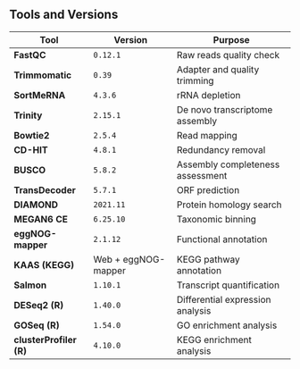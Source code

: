 ##  Tools and Versions

| Tool             | Version   | Purpose                           |
|------------------|-----------|-----------------------------------|
| **FastQC**       | `0.12.1`  | Raw reads quality check            |
| **Trimmomatic**  | `0.39`    | Adapter and quality trimming       |
| **SortMeRNA**    | `4.3.6`   | rRNA depletion                     |
| **Trinity**      | `2.15.1`  | De novo transcriptome assembly     |
| **Bowtie2**      | `2.5.4`   | Read mapping                       |
| **CD-HIT**       | `4.8.1`   | Redundancy removal                 |
| **BUSCO**        | `5.8.2`   | Assembly completeness assessment   |
| **TransDecoder** | `5.7.1`   | ORF prediction                     |
| **DIAMOND**      | `2021.11` | Protein homology search            |
| **MEGAN6 CE**    | `6.25.10` | Taxonomic binning                  |
| **eggNOG-mapper**| `2.1.12`  | Functional annotation              |
| **KAAS (KEGG)**  | Web + eggNOG-mapper      | KEGG pathway annotation            |
| **Salmon**       | `1.10.1`  | Transcript quantification           |
| **DESeq2 (R)**   | `1.40.0`  | Differential expression analysis    |
| **GOSeq (R)**    | `1.54.0`  | GO enrichment analysis              |
| **clusterProfiler (R)** | `4.10.0` | KEGG enrichment analysis         |
